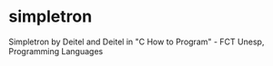 # simpletron
Simpletron by Deitel and Deitel in "C How to Program" - FCT Unesp, Programming Languages
